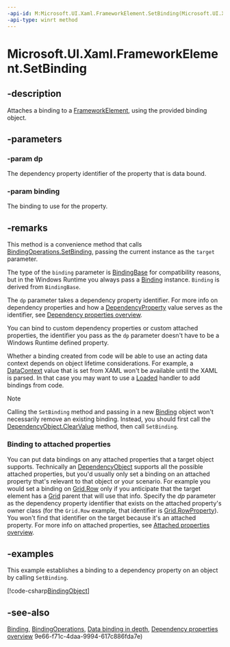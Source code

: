 ```yaml
---
-api-id: M:Microsoft.UI.Xaml.FrameworkElement.SetBinding(Microsoft.UI.Xaml.DependencyProperty,Microsoft.UI.Xaml.Data.BindingBase)
-api-type: winrt method
---
```


<!-- Method syntax
public void SetBinding(Microsoft.UI.Xaml.DependencyProperty dp, Microsoft.UI.Xaml.Data.BindingBase binding)
-->

# Microsoft.UI.Xaml.FrameworkElement.SetBinding

## -description

Attaches a binding to a [FrameworkElement](frameworkelement.md), using the provided binding object.

## -parameters

### -param dp

The dependency property identifier of the property that is data bound.

### -param binding

The binding to use for the property.

## -remarks

This method is a convenience method that calls [BindingOperations.SetBinding](../microsoft.ui.xaml.data/bindingoperations_setbinding_214736356.md), passing the current instance as the `target` parameter.

The type of the `binding` parameter is [BindingBase](../microsoft.ui.xaml.data/bindingbase.md) for compatibility reasons, but in the Windows Runtime you always pass a [Binding](../microsoft.ui.xaml.data/binding.md) instance. `Binding` is derived from `BindingBase`.

The `dp` parameter takes a dependency property identifier. For more info on dependency properties and how a [DependencyProperty](dependencyproperty.md) value serves as the identifier, see [Dependency properties overview](/windows/uwp/xaml-platform/dependency-properties-overview).

You can bind to custom dependency properties or custom attached properties, the identifier you pass as the `dp` parameter doesn't have to be a Windows Runtime defined property.

Whether a binding created from code will be able to use an acting data context depends on object lifetime considerations. For example, a [DataContext](frameworkelement_datacontext.md) value that is set from XAML won't be available until the XAML is parsed. In that case you may want to use a [Loaded](frameworkelement_loaded.md) handler to add bindings from code.

> [!NOTE]
> Calling the `SetBinding` method and passing in a new [Binding](../microsoft.ui.xaml.data/binding.md) object won't necessarily remove an existing binding. Instead, you should first call the [DependencyObject.ClearValue](dependencyobject_clearvalue_171358816.md) method, then call `SetBinding`.

### Binding to attached properties

You can put data bindings on any attached properties that a target object supports. Technically an [DependencyObject](dependencyobject.md) supports all the possible attached properties, but you'd usually only set a binding on an attached property that's relevant to that object or your scenario. For example you would set a binding on [Grid.Row](../microsoft.ui.xaml.controls/grid_row.md) only if you anticipate that the target element has a [Grid](../microsoft.ui.xaml.controls/grid.md) parent that will use that info. Specify the *dp* parameter as the dependency property identifier that exists on the attached property's owner class (for the `Grid.Row` example, that identifier is [Grid.RowProperty](../microsoft.ui.xaml.controls/grid_rowproperty.md)). You won't find that identifier on the target because it's an attached property. For more info on attached properties, see [Attached properties overview](/windows/uwp/xaml-platform/attached-properties-overview).

## -examples

This example establishes a binding to a dependency property on an object by calling `SetBinding`.

[!code-csharp[BindingObject](../microsoft.ui.xaml/code/BindingInCode/csharp/Page.xaml.cs#SnippetBindingObject)]

## -see-also

[Binding](../microsoft.ui.xaml.data/binding.md), [BindingOperations](../microsoft.ui.xaml.data/bindingoperations.md), [Data binding in depth](/windows/uwp/data-binding/data-binding-in-depth), [Dependency properties overview](/windows/uwp/xaml-platform/dependency-properties-overview)
9e66-f71c-4daa-9994-617c886fda7e)
